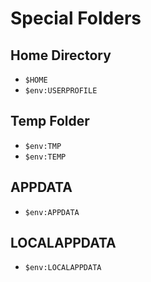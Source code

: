 # Special Folders

## Home Directory

- `$HOME`
- `$env:USERPROFILE`

## Temp Folder

- `$env:TMP`
- `$env:TEMP`

## APPDATA

- `$env:APPDATA`

## LOCALAPPDATA

- `$env:LOCALAPPDATA`
